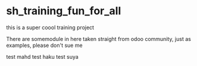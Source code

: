 # sh_training_fun_for_all
this is a super coool training project 

There are somemodule in here taken straight from odoo community, just as examples, please don't sue me

test mahd test haku test suya
